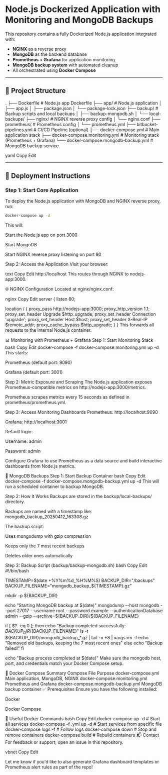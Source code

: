 # Node.js Dockerized Application with Monitoring and MongoDB Backups

This repository contains a fully Dockerized Node.js application integrated with:

- **NGINX** as a reverse proxy
- **MongoDB** as the backend database
- **Prometheus + Grafana** for application monitoring
- **MongoDB backup system** with automated cleanup
- All orchestrated using **Docker Compose**

---

## 📁 Project Structure

. ├── Dockerfile # Node.js app Dockerfile ├── app/ # Node.js application │ ├── app.js │ ├── package.json │ └── package-lock.json ├── backup/ # Backup scripts and local backups │ ├── backup-mongodb.sh │ └── local-backups/ ├── nginx/ # NGINX reverse proxy config │ └── nginx.conf ├── prometheus/ # Prometheus config │ └── prometheus.yml ├── bitbucket-pipelines.yml # CI/CD Pipeline (optional) ├── docker-compose.yml # Main application stack ├── docker-compose.monitoring.yml # Monitoring stack (Prometheus + Grafana) └── docker-compose.mongodb-backup.yml # MongoDB backup service

yaml
Copy
Edit

---

## 🚀 Deployment Instructions

### Step 1: Start Core Application

To deploy the Node.js application with MongoDB and NGINX reverse proxy, run:

```bash
docker-compose up -d
```
This will:

Start the Node.js app on port 3000

Start MongoDB

Start NGINX reverse proxy listening on port 80

Step 2: Access the Application
Visit your browser:

text
Copy
Edit
http://localhost
This routes through NGINX to nodejs-app:3000.

🌐 NGINX Configuration
Located at nginx/nginx.conf:

nginx
Copy
Edit
server {
  listen 80;

  location / {
    proxy_pass http://nodejs-app:3000;
    proxy_http_version 1.1;
    proxy_set_header Upgrade $http_upgrade;
    proxy_set_header Connection 'upgrade';
    proxy_set_header Host $host;
    proxy_set_header X-Real-IP $remote_addr;
    proxy_cache_bypass $http_upgrade;
  }
}
This forwards all requests to the internal Node.js container.

📊 Monitoring with Prometheus + Grafana
Step 1: Start Monitoring Stack
bash
Copy
Edit
docker-compose -f docker-compose.monitoring.yml up -d
This starts:

Prometheus (default port: 9090)

Grafana (default port: 3001)

Step 2: Metric Exposure and Scraping
The Node.js application exposes Prometheus-compatible metrics on http://nodejs-app:3000/metrics.

Prometheus scrapes metrics every 15 seconds as defined in prometheus/prometheus.yml.

Step 3: Access Monitoring Dashboards
Prometheus: http://localhost:9090

Grafana: http://localhost:3001

Default login:

Username: admin

Password: admin

Configure Grafana to use Prometheus as a data source and build interactive dashboards from Node.js metrics.

💾 MongoDB Backups
Step 1: Start Backup Container
bash
Copy
Edit
docker-compose -f docker-compose.mongodb-backup.yml up -d
This will run a scheduled container to backup MongoDB.

Step 2: How It Works
Backups are stored in the backup/local-backups/ directory.

Backups are named with a timestamp like:
mongodb_backup_20250412_163308.gz

The backup script:

Uses mongodump with gzip compression

Keeps only the 7 most recent backups

Deletes older ones automatically

Step 3: Backup Script (backup/backup-mongodb.sh)
bash
Copy
Edit
#!/bin/bash

TIMESTAMP=$(date +%Y%m%d_%H%M%S)
BACKUP_DIR="/backups"
BACKUP_FILENAME="mongodb_backup_${TIMESTAMP}.gz"

mkdir -p ${BACKUP_DIR}

echo "Starting MongoDB backup at $(date)"
mongodump --host mongodb --port 27017 --username root --password example --authenticationDatabase admin --gzip --archive=${BACKUP_DIR}/${BACKUP_FILENAME}

if [ $? -eq 0 ]; then
  echo "Backup completed successfully: ${BACKUP_DIR}/${BACKUP_FILENAME}"
  ls -t ${BACKUP_DIR}/mongodb_backup_*.gz | tail -n +8 | xargs rm -f
  echo "Removed old backups, keeping the 7 most recent ones"
else
  echo "Backup failed!"
fi

echo "Backup process completed at $(date)"
Make sure the mongodb host, port, and credentials match your Docker Compose setup.

🐳 Docker Compose Summary
Compose File	Purpose
docker-compose.yml	Main application, MongoDB, NGINX
docker-compose.monitoring.yml	Prometheus and Grafana
docker-compose.mongodb-backup.yml	MongoDB backup container
✅ Prerequisites
Ensure you have the following installed:

Docker

Docker Compose

🧰 Useful Docker Commands
bash
Copy
Edit
docker-compose up -d                   # Start all services
docker-compose -f <file>.yml up -d     # Start services from specific file
docker-compose logs -f                 # Follow logs
docker-compose down                    # Stop and remove containers
docker-compose build                   # Rebuild containers
📬 Contact
For feedback or support, open an issue in this repository.

vbnet
Copy
Edit

Let me know if you'd like to also generate Grafana dashboard templates or Prometheus alert rules as part of the repo!







